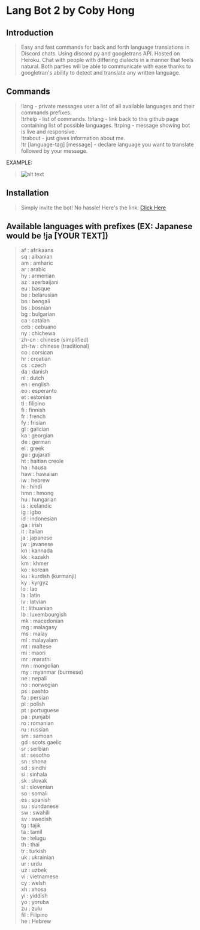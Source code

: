 # Lang Bot 2 by Coby Hong

## Introduction

> Easy and fast commands for back and forth language translations in Discord chats. Using discord.py and googletrans API. Hosted on Heroku. Chat with people with differing dialects in a manner that feels natural. Both parties will be able to communicate with ease thanks to googletran's ability to detect and translate any written language.

## Commands

> !lang - private messages user a list of all available languages and their commands prefixes.<br />
   !trhelp - list of commands.
   !trlang - link back to this github page containing list of possible languages.
   !trping - message showing bot is live and responsive. <br />
   !trabout - just gives information about me.<br />
   !tr [language-tag] [message] - declare language you want to translate followed by your message.<br />

EXAMPLE:
> ![alt text](https://i.imgur.com/J337SBW.png)
   

## Installation

> Simply invite the bot! No hassle! Here's the link: [Click Here](https://discord.com/api/oauth2/authorize?client_id=719008726165749913&permissions=522304&scope=bot)

## Available languages with prefixes (EX: Japanese would be !ja [YOUR TEXT])
> af : afrikaans <br />
sq : albanian<br />
am : amharic<br />
ar : arabic<br />
hy : armenian<br />
az : azerbaijani<br />
eu : basque<br />
be : belarusian<br />
bn : bengali<br />
bs : bosnian<br />
bg : bulgarian<br />
ca : catalan<br />
ceb : cebuano<br />
ny : chichewa<br />
zh-cn : chinese (simplified)<br />
zh-tw : chinese (traditional)<br />
co : corsican<br />
hr : croatian<br />
cs : czech<br />
da : danish<br />
nl : dutch<br />
en : english<br />
eo : esperanto<br />
et : estonian<br />
tl : filipino<br />
fi : finnish<br />
fr : french<br />
fy : frisian<br />
gl : galician<br />
ka : georgian<br />
de : german<br />
el : greek<br />
gu : gujarati<br />
ht : haitian creole<br />
ha : hausa<br />
haw : hawaiian<br />
iw : hebrew<br />
hi : hindi<br />
hmn : hmong<br />
hu : hungarian<br />
is : icelandic<br />
ig : igbo<br />
id : indonesian<br />
ga : irish<br />
it : italian<br />
ja : japanese<br />
jw : javanese<br />
kn : kannada<br />
kk : kazakh<br />
km : khmer<br />
ko : korean<br />
ku : kurdish (kurmanji)<br />
ky : kyrgyz<br />
lo : lao<br />
la : latin<br />
lv : latvian<br />
lt : lithuanian<br />
lb : luxembourgish<br />
mk : macedonian<br />
mg : malagasy<br />
ms : malay<br />
ml : malayalam<br />
mt : maltese<br />
mi : maori<br />
mr : marathi<br />
mn : mongolian<br />
my : myanmar (burmese)<br />
ne : nepali<br />
no : norwegian<br />
ps : pashto<br />
fa : persian<br />
pl : polish<br />
pt : portuguese<br />
pa : punjabi<br />
ro : romanian<br />
ru : russian<br />
sm : samoan<br />
gd : scots gaelic<br />
sr : serbian<br />
st : sesotho<br />
sn : shona<br />
sd : sindhi<br />
si : sinhala<br />
sk : slovak<br />
sl : slovenian<br />
so : somali<br />
es : spanish<br />
su : sundanese<br />
sw : swahili<br />
sv : swedish<br />
tg : tajik<br />
ta : tamil<br />
te : telugu<br />
th : thai<br />
tr : turkish<br />
uk : ukrainian<br />
ur : urdu<br />
uz : uzbek<br />
vi : vietnamese<br />
cy : welsh<br />
xh : xhosa<br />
yi : yiddish<br />
yo : yoruba<br />
zu : zulu<br />
fil : Filipino<br />
he : Hebrew